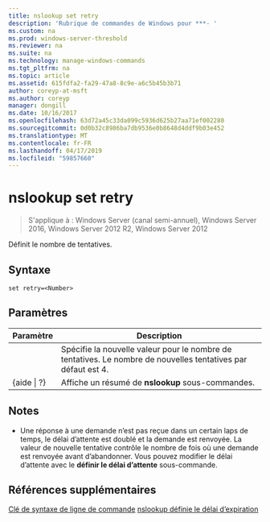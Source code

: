 ```yaml
---
title: nslookup set retry
description: 'Rubrique de commandes de Windows pour ***- '
ms.custom: na
ms.prod: windows-server-threshold
ms.reviewer: na
ms.suite: na
ms.technology: manage-windows-commands
ms.tgt_pltfrm: na
ms.topic: article
ms.assetid: 615fdfa2-fa29-47a8-8c9e-a6c5b45b3b71
author: coreyp-at-msft
ms.author: coreyp
manager: dongill
ms.date: 10/16/2017
ms.openlocfilehash: 63d72a45c33da099c5936d625b27aa71ef002280
ms.sourcegitcommit: 0d0b32c8986ba7db9536e0b8648d4ddf9b03e452
ms.translationtype: MT
ms.contentlocale: fr-FR
ms.lasthandoff: 04/17/2019
ms.locfileid: "59857660"
---
```

# <a name="nslookup-set-retry"></a>nslookup set retry

>S'applique à : Windows Server (canal semi-annuel), Windows Server 2016, Windows Server 2012 R2, Windows Server 2012

Définit le nombre de tentatives.
## <a name="syntax"></a>Syntaxe
```
set retry=<Number>
```
## <a name="parameters"></a>Paramètres
|Paramètre|Description|
|-------|--------|
|<Number>|Spécifie la nouvelle valeur pour le nombre de tentatives. Le nombre de nouvelles tentatives par défaut est 4.|
|{aide &#124; ?}|Affiche un résumé de **nslookup** sous-commandes.|
## <a name="remarks"></a>Notes
-   Une réponse à une demande n’est pas reçue dans un certain laps de temps, le délai d’attente est doublé et la demande est renvoyée. La valeur de nouvelle tentative contrôle le nombre de fois où une demande est renvoyée avant d’abandonner. Vous pouvez modifier le délai d’attente avec le **définir le délai d’attente** sous-commande.
## <a name="additional-references"></a>Références supplémentaires
[Clé de syntaxe de ligne de commande](command-line-syntax-key.md)
[nslookup définie le délai d’expiration](nslookup-set-timeout.md)

